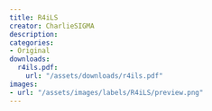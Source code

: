 ```yaml
---
title: R4iLS
creator: CharlieSIGMA
description:
categories:
- Original
downloads:
  r4ils.pdf:
    url: "/assets/downloads/r4ils.pdf"
images:
- url: "/assets/images/labels/R4iLS/preview.png"
---
```

